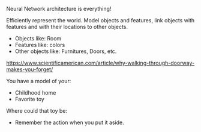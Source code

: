 Neural Network architecture is everything!

Efficiently represent the world. Model objects and features, link objects with features and with their locations to other objects.

 - Objects like: Room
 - Features like: colors
 - Other objects like: Furnitures, Doors, etc.

https://www.scientificamerican.com/article/why-walking-through-doorway-makes-you-forget/

You have a model of your:
 - Childhood home
 - Favorite toy

Where could that toy be:
 - Remember the action when you put it aside.
